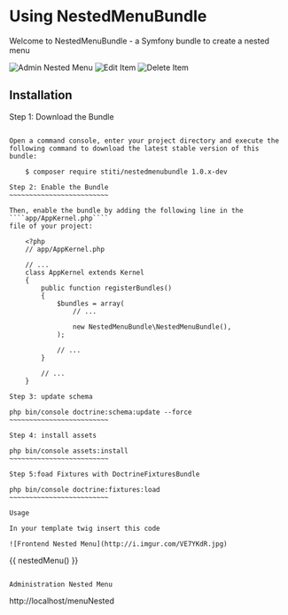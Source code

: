 Using NestedMenuBundle
===================

Welcome to NestedMenuBundle - a Symfony bundle to create a nested menu

![Admin Nested Menu](http://i.imgur.com/c3vBQYu.jpg)
![Edit Item](http://i.imgur.com/rYxwVAa.jpg)
![Delete Item](http://i.imgur.com/JWnuKSM.jpg)


Installation
------------

Step 1: Download the Bundle
~~~~~~~~~~~~~~~~~~~~~~~~~~~

Open a command console, enter your project directory and execute the
following command to download the latest stable version of this bundle:

    $ composer require stiti/nestedmenubundle 1.0.x-dev

Step 2: Enable the Bundle
~~~~~~~~~~~~~~~~~~~~~~~~~

Then, enable the bundle by adding the following line in the ````app/AppKernel.php````
file of your project:

    <?php
    // app/AppKernel.php

    // ...
    class AppKernel extends Kernel
    {
        public function registerBundles()
        {
            $bundles = array(
                // ...

                new NestedMenuBundle\NestedMenuBundle(),
            );

            // ...
        }

        // ...
    }

Step 3: update schema

php bin/console doctrine:schema:update --force
~~~~~~~~~~~~~~~~~~~~~~~~~

Step 4: install assets

php bin/console assets:install
~~~~~~~~~~~~~~~~~~~~~~~~~

Step 5:foad Fixtures with DoctrineFixturesBundle

php bin/console doctrine:fixtures:load
~~~~~~~~~~~~~~~~~~~~~~~~~

Usage

In your template twig insert this code

![Frontend Nested Menu](http://i.imgur.com/VE7YKdR.jpg)
~~~~~~~~~~~~~~~~~~~~~~~~~~~~~~~~~~~~~~~

{{ nestedMenu() }}

~~~~~~~~~~~~~~~~~~~~~~~~~~~~~~~~~~~~~~~

Administration Nested Menu

~~~~~~~~~~~~~~~~~~~~~~~~~~~~~~~~~~~~~~~

http://localhost/menuNested

~~~~~~~~~~~~~~~~~~~~~~~~~~~~~~~~~~~~~~~
